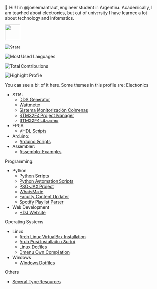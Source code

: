 👋 Hi!! I’m @joelermantraut, engineer student in Argentina. Academically, I am teached about electronics, but out of university I have learned a lot about technology and informatics.

<a href="https://www.linkedin.com/in/joelermantraut/">
    <img height="50" src="https://cdn2.iconfinder.com/data/icons/social-icon-3/512/social_style_3_in-306.png"/>
</a>

![Stats](https://github-readme-stats.vercel.app/api?username=joelermantraut&show_icons=true)

![Most Used Languages](https://github-readme-stats.vercel.app/api/top-langs?username=joelermantraut)

![Total Contributions](https://github-readme-streak-stats.herokuapp.com/?user=zluvsand)

![Highlight Profile](https://github-readme-stats.vercel.app/api/pin/?username=joelermantraut&repo=spotify-playlists-parser)

You can see a bit of it here. Some themes in this profile are:
Electronics
 - STM:
    - [DDS Generator](https://github.com/joelermantraut/DDS-generator)
    - [Wattmeter](https://github.com/joelermantraut/stm32f4-wattmeter)
    - [Sistema Monitorización Colmenas](https://github.com/joelermantraut/sistema_monitorizacion_colmenas)
    - [STM32F4 Project Manager](https://github.com/joelermantraut/stm32f4-project-manager)
    - [STM32F4 Libraries](https://github.com/joelermantraut/librerias-stm32f4)
 - FPGA
    - [VHDL Scripts](https://github.com/joelermantraut/vhdl_scripts)
 - Arduino:
    - [Arduino Scripts](https://github.com/joelermantraut/arduino-scripts)
 - Assembler:
    - [Assembler Examples](https://github.com/joelermantraut/ejercicios-assembler)

Programming:
 - Python
    - [Python Scripts](https://github.com/joelermantraut/python-scripts)
    - [Python Automation Scripts](https://github.com/joelermantraut/automation_scripts)
    - [PSO-JAX Project](https://github.com/joelermantraut/PSO-JAX)
    - [WhatsMatic](https://github.com/joelermantraut/whatsmatic)
    - [Faculty Content Updater](https://github.com/joelermantraut/faculty-content-updater)
    - [Spotify Playlist Parser](https://github.com/joelermantraut/spotify-playlists-parser)
 - Web Development
    - [HDJ Website](https://github.com/joelermantraut/hdj)

Operating Systems
 - Linux
    - [Arch Linux VirtualBox Installation](https://github.com/joelermantraut/arch-linux-virtualbox-installation)
    - [Arch Post Installation Script](https://github.com/joelermantraut/arch-post-installation-script)
    - [Linux Dotfiles](https://github.com/joelermantraut/dotfiles)
    - [Dmenu Own Compilation](https://github.com/joelermantraut/dmenu-own-compilation)
 - Windows
    - [Windows Dotfiles](https://github.com/joelermantraut/windows_dotfiles)

Others
 - [Several Type Resources](https://github.com/joelermantraut/several-type-resources)

<!---
joelermantraut/joelermantraut is a ✨ special ✨ repository because its `README.md` (this file) appears on your GitHub profile.
You can click the Preview link to take a look at your changes.
--->
